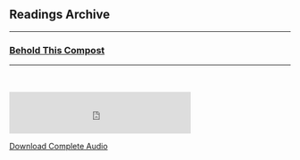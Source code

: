<h2>Readings Archive</h2>
<div class="container">
	<hr />
	<h3><a href="/stwl/archive/red_rising">Behold This Compost</a></h3>
	<div class="container">
		<hr />
	</div>
</div>
<hr style="height:20px; visibility:hidden;" />
<iframe src="https://audio-embed.glitch.me/?url=https://github.com/LunarTiger/stwl/releases/download/behold_this_compost/behold_this_compost.m4a" frameborder="0" width="325" height="75" allowTransparency="true"></iframe>
<p><a href="https://github.com/LunarTiger/stwl/releases/download/behold_this_compost/behold_this_compost.m4a">Download Complete Audio</a></p>
